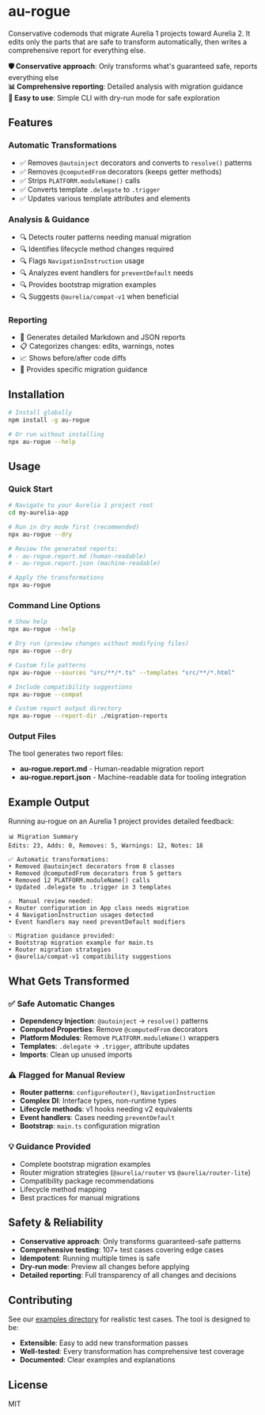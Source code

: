 # au-rogue

Conservative codemods that migrate Aurelia 1 projects toward Aurelia 2. It edits only the parts that are safe to transform automatically, then writes a comprehensive report for everything else.

**🛡️ Conservative approach**: Only transforms what's guaranteed safe, reports everything else  
**📊 Comprehensive reporting**: Detailed analysis with migration guidance  
**🚀 Easy to use**: Simple CLI with dry-run mode for safe exploration

## Features

### Automatic Transformations
- ✅ Removes `@autoinject` decorators and converts to `resolve()` patterns
- ✅ Removes `@computedFrom` decorators (keeps getter methods)  
- ✅ Strips `PLATFORM.moduleName()` calls
- ✅ Converts template `.delegate` to `.trigger`
- ✅ Updates various template attributes and elements

### Analysis & Guidance
- 🔍 Detects router patterns needing manual migration
- 🔍 Identifies lifecycle method changes required
- 🔍 Flags `NavigationInstruction` usage 
- 🔍 Analyzes event handlers for `preventDefault` needs
- 🔍 Provides bootstrap migration examples
- 🔍 Suggests `@aurelia/compat-v1` when beneficial

### Reporting
- 📄 Generates detailed Markdown and JSON reports
- 📋 Categorizes changes: edits, warnings, notes
- 📈 Shows before/after code diffs
- 📝 Provides specific migration guidance

## Installation

```bash
# Install globally
npm install -g au-rogue

# Or run without installing
npx au-rogue --help
```

## Usage

### Quick Start

```bash
# Navigate to your Aurelia 1 project root
cd my-aurelia-app

# Run in dry mode first (recommended)
npx au-rogue --dry

# Review the generated reports:
# - au-rogue.report.md (human-readable)
# - au-rogue.report.json (machine-readable)

# Apply the transformations
npx au-rogue
```

### Command Line Options

```bash
# Show help
npx au-rogue --help

# Dry run (preview changes without modifying files)
npx au-rogue --dry

# Custom file patterns
npx au-rogue --sources "src/**/*.ts" --templates "src/**/*.html"

# Include compatibility suggestions
npx au-rogue --compat

# Custom report output directory
npx au-rogue --report-dir ./migration-reports
```

### Output Files

The tool generates two report files:
- **au-rogue.report.md** - Human-readable migration report
- **au-rogue.report.json** - Machine-readable data for tooling integration

## Example Output

Running au-rogue on an Aurelia 1 project provides detailed feedback:

```
📊 Migration Summary
Edits: 23, Adds: 0, Removes: 5, Warnings: 12, Notes: 18

✅ Automatic transformations:
• Removed @autoinject decorators from 8 classes
• Removed @computedFrom decorators from 5 getters  
• Removed 12 PLATFORM.moduleName() calls
• Updated .delegate to .trigger in 3 templates

⚠️  Manual review needed:
• Router configuration in App class needs migration
• 4 NavigationInstruction usages detected
• Event handlers may need preventDefault modifiers

💡 Migration guidance provided:
• Bootstrap migration example for main.ts
• Router migration strategies
• @aurelia/compat-v1 compatibility suggestions
```

## What Gets Transformed

### ✅ Safe Automatic Changes
- **Dependency Injection**: `@autoinject` → `resolve()` patterns
- **Computed Properties**: Remove `@computedFrom` decorators  
- **Platform Modules**: Remove `PLATFORM.moduleName()` wrappers
- **Templates**: `.delegate` → `.trigger`, attribute updates
- **Imports**: Clean up unused imports

### ⚠️ Flagged for Manual Review
- **Router patterns**: `configureRouter()`, `NavigationInstruction`
- **Complex DI**: Interface types, non-runtime types
- **Lifecycle methods**: v1 hooks needing v2 equivalents  
- **Event handlers**: Cases needing `preventDefault`
- **Bootstrap**: `main.ts` configuration migration

### 💡 Guidance Provided
- Complete bootstrap migration examples
- Router migration strategies (`@aurelia/router` vs `@aurelia/router-lite`)
- Compatibility package recommendations
- Lifecycle method mapping
- Best practices for manual migrations

## Safety & Reliability

- **Conservative approach**: Only transforms guaranteed-safe patterns
- **Comprehensive testing**: 107+ test cases covering edge cases
- **Idempotent**: Running multiple times is safe
- **Dry-run mode**: Preview all changes before applying
- **Detailed reporting**: Full transparency of all changes and decisions

## Contributing

See our [examples directory](./examples) for realistic test cases. The tool is designed to be:
- **Extensible**: Easy to add new transformation passes
- **Well-tested**: Every transformation has comprehensive test coverage  
- **Documented**: Clear examples and explanations

## License

MIT
